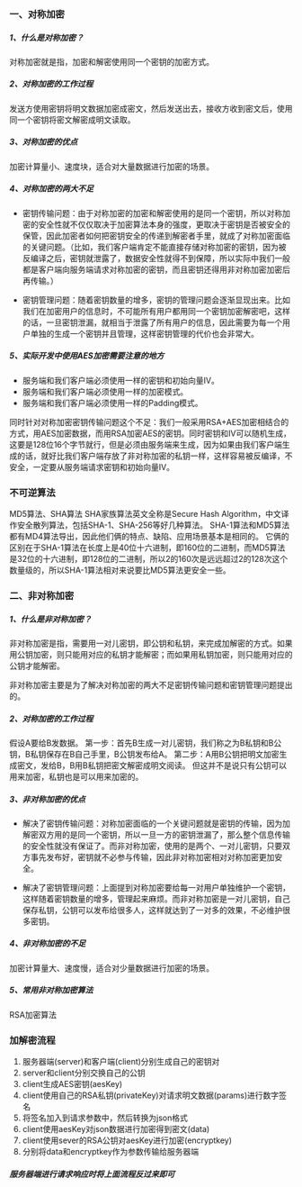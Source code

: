 ### 一、对称加密
##### 1、什么是对称加密？
对称加密就是指，加密和解密使用同一个密钥的加密方式。

##### 2、对称加密的工作过程
发送方使用密钥将明文数据加密成密文，然后发送出去，接收方收到密文后，使用同一个密钥将密文解密成明文读取。

##### 3、对称加密的优点
加密计算量小、速度块，适合对大量数据进行加密的场景。

##### 4、对称加密的两大不足
- 密钥传输问题：由于对称加密的加密和解密使用的是同一个密钥，所以对称加密的安全性就不仅仅取决于加密算法本身的强度，更取决于密钥是否被安全的保管，因此加密者如何把密钥安全的传递到解密者手里，就成了对称加密面临的关键问题。（比如，我们客户端肯定不能直接存储对称加密的密钥，因为被反编译之后，密钥就泄露了，数据安全性就得不到保障，所以实际中我们一般都是客户端向服务端请求对称加密的密钥，而且密钥还得用非对称加密加密后再传输。）

- 密钥管理问题：随着密钥数量的增多，密钥的管理问题会逐渐显现出来。比如我们在加密用户的信息时，不可能所有用户都用同一个密钥加密解密吧，这样的话，一旦密钥泄漏，就相当于泄露了所有用户的信息，因此需要为每一个用户单独的生成一个密钥并且管理，这样密钥管理的代价也会非常大。


##### 5、实际开发中使用AES加密需要注意的地方
- 服务端和我们客户端必须使用一样的密钥和初始向量IV。
- 服务端和我们客户端必须使用一样的加密模式。
- 服务端和我们客户端必须使用一样的Padding模式。

同时针对对称加密密钥传输问题这个不足：我们一般采用RSA+AES加密相结合的方式，用AES加密数据，而用RSA加密AES的密钥。同时密钥和IV可以随机生成，这要是128位16个字节就行，但是必须由服务端来生成，因为如果由我们客户端生成的话，就好比我们客户端存放了非对称加密的私钥一样，这样容易被反编译，不安全，一定要从服务端请求密钥和初始向量IV。

### 不可逆算法
MD5算法、SHA算法
SHA家族算法英文全称是Secure Hash Algorithm，中文译作安全散列算法，包括SHA-1、SHA-256等好几种算法。
SHA-1算法和MD5算法都有MD4算法导出，因此他们俩的特点、缺陷、应用场景基本是相同的。
它俩的区别在于SHA-1算法在长度上是40位十六进制，即160位的二进制，而MD5算法是32位的十六进制，即128位的二进制，所以2的160次是远远超过2的128次这个数量级的，所以SHA-1算法相对来说要比MD5算法更安全一些。

### 二、非对称加密
##### 1、什么是非对称加密？
非对称加密是指，需要用一对儿密钥，即公钥和私钥，来完成加解密的方式。如果用公钥加密，则只能用对应的私钥才能解密；而如果用私钥加密，则只能用对应的公钥才能解密。

非对称加密主要是为了解决对称加密的两大不足密钥传输问题和密钥管理问题提出的。

##### 2、对称加密的工作过程
假设A要给B发数据。
第一步：首先B生成一对儿密钥，我们称之为B私钥和B公钥，B私钥保存在B自己手里，B公钥发布给A。
第二步：A用B公钥把明文加密生成密文，发给B，B用B私钥把密文解密成明文阅读。
但这并不是说只有公钥可以用来加密，私钥也是可以用来加密的。

##### 3、非对称加密的优点

- 解决了密钥传输问题：对称加密面临的一个关键问题就是密钥的传输，因为加解密双方用的是同一个密钥，所以一旦一方的密钥泄漏了，那么整个信息传输的安全性就没有保证了。而非对称加密，使用的是两个、一对儿密钥，只要双方事先发布好，密钥就不必参与传输，因此非对称加密相对对称加密更加安全。

- 解决了密钥管理问题：上面提到对称加密要给每一对用户单独维护一个密钥，这样随着密钥数量的增多，管理起来麻烦。而非对称加密是一对儿密钥，自己保存私钥，公钥可以发布给很多人，这样就达到了一对多的效果，不必维护很多密钥。

##### 4、非对称加密的不足
加密计算量大、速度慢，适合对少量数据进行加密的场景。

##### 5、常用非对称加密算法
RSA加密算法

### 加解密流程
1. 服务器端(server)和客户端(client)分别生成自己的密钥对
2. server和client分别交换自己的公钥
3. client生成AES密钥(aesKey)
4. client使用自己的RSA私钥(privateKey)对请求明文数据(params)进行数字签名
5. 将签名加入到请求参数中，然后转换为json格式
6. client使用aesKey对json数据进行加密得到密文(data)
7. client使用sever的RSA公钥对aesKey进行加密(encryptkey)
8. 分别将data和encryptkey作为参数传输给服务器端
##### 服务器端进行请求响应时将上面流程反过来即可






